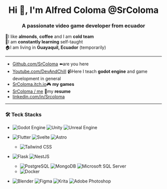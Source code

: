 <h1 align="center">Hi 👋, I'm Alfred Coloma @SrColoma</h1>
<h3 align="center">A passionate video game developer from ecuador</h3>

🥜I like **almonds**, **coffee** and I am **cold team**\
🌱I am **constantly learning** self-taught\
🏠I am living in **Guayaquil, Ecuador** (temporarily)

--- 

- [Github.com/SrColoma](https://github.com/SrColoma) ⬅️are you here
- [Youtube.com/DevAndChill](https://www.youtube.com/DevAndChill) 📹Here I teach **godot engine** and game development in general
- [SrColoma.itch.io](https://srcoloma.itch.io)🎮 **my games**
- [SrColoma / me](https://srcoloma.github.io/me/) 📜my **resume**
- [linkedin.com/in/Srcoloma](https://www.linkedin.com/in/Srcoloma/)

---

### 🛠️ Teck Stacks
- ![Godot Engine](https://img.shields.io/static/v1?style=for-the-badge&message=Godot+Engine&color=478CBF&logo=Godot+Engine&logoColor=FFFFFF&label=) ![Unity](https://img.shields.io/static/v1?style=for-the-badge&message=Unity&color=222222&logo=Unity&logoColor=FFFFFF&label=) ![Unreal Engine](https://img.shields.io/static/v1?style=for-the-badge&message=Unreal+Engine&color=0E1128&logo=Unreal+Engine&logoColor=FFFFFF&label=)


- ![Flutter](https://img.shields.io/static/v1?style=for-the-badge&message=Flutter&color=02569B&logo=Flutter&logoColor=FFFFFF&label=) ![Svelte](https://img.shields.io/static/v1?style=for-the-badge&message=Svelte&color=FF3E00&logo=Svelte&logoColor=FFFFFF&label=) ![Astro](https://img.shields.io/static/v1?style=for-the-badge&message=Astro&color=FF5D01&logo=Astro&logoColor=FFFFFF&label=)
  - ![Tailwind CSS](https://img.shields.io/static/v1?style=for-the-badge&message=Tailwind+CSS&color=222222&logo=Tailwind+CSS&logoColor=06B6D4&label=)


- ![Flask](https://img.shields.io/static/v1?style=for-the-badge&message=Flask&color=000000&logo=Flask&logoColor=FFFFFF&label=) ![NestJS](https://img.shields.io/static/v1?style=for-the-badge&message=NestJS&color=E0234E&logo=NestJS&logoColor=FFFFFF&label=)
  - ![PostgreSQL](https://img.shields.io/static/v1?style=for-the-badge&message=PostgreSQL&color=336791&logo=PostgreSQL&logoColor=FFFFFF&label=) ![MongoDB](https://img.shields.io/static/v1?style=for-the-badge&message=MongoDB&color=47A248&logo=MongoDB&logoColor=FFFFFF&label=) ![Microsoft SQL Server](https://img.shields.io/static/v1?style=for-the-badge&message=Microsoft+SQL+Server&color=CC2927&logo=Microsoft+SQL+Server&logoColor=FFFFFF&label=)
  - ![Docker](https://img.shields.io/static/v1?style=for-the-badge&message=Docker&color=2496ED&logo=Docker&logoColor=FFFFFF&label=)
- ![Blender](https://img.shields.io/static/v1?style=for-the-badge&message=Blender&color=F5792A&logo=Blender&logoColor=FFFFFF&label=) ![Figma](https://img.shields.io/static/v1?style=for-the-badge&message=Figma&color=F24E1E&logo=Figma&logoColor=FFFFFF&label=) ![Krita](https://img.shields.io/static/v1?style=for-the-badge&message=Krita&color=222222&logo=Krita&logoColor=3BABFF&label=) ![Adobe Photoshop](https://img.shields.io/static/v1?style=for-the-badge&message=Adobe+Photoshop&color=31A8FF&logo=Adobe+Photoshop&logoColor=FFFFFF&label=)
